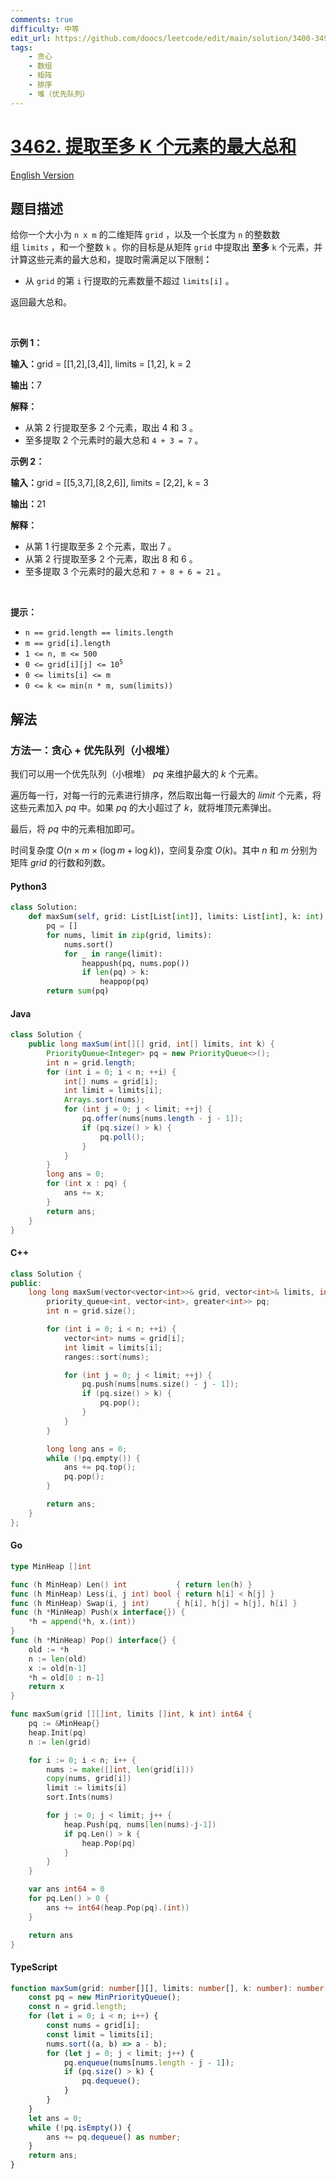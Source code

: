 ```yaml
---
comments: true
difficulty: 中等
edit_url: https://github.com/doocs/leetcode/edit/main/solution/3400-3499/3462.Maximum%20Sum%20With%20at%20Most%20K%20Elements/README.md
tags:
    - 贪心
    - 数组
    - 矩阵
    - 排序
    - 堆（优先队列）
---
```


<!-- problem:start -->

# [3462. 提取至多 K 个元素的最大总和](https://leetcode.cn/problems/maximum-sum-with-at-most-k-elements)

[English Version](/solution/3400-3499/3462.Maximum%20Sum%20With%20at%20Most%20K%20Elements/README_EN.md)

## 题目描述

<!-- description:start -->

<p data-pm-slice="1 3 []">给你一个大小为 <code>n x m</code>&nbsp;的二维矩阵&nbsp;<code>grid</code>&nbsp;，以及一个长度为 <code>n</code>&nbsp;的整数数组&nbsp;<code>limits</code>&nbsp;，和一个整数&nbsp;<code>k</code>&nbsp;。你的目标是从矩阵 <code>grid</code> 中提取出&nbsp;<strong>至多</strong> <code>k</code>&nbsp;个元素，并计算这些元素的最大总和，提取时需满足以下限制<b>：</b></p>

<ul data-spread="false">
	<li>
	<p>从 <code>grid</code>&nbsp;的第 <code>i</code> 行提取的元素数量不超过 <code>limits[i]</code> 。</p>
	</li>
</ul>

<p data-pm-slice="1 1 []">返回最大总和。</p>

<p>&nbsp;</p>

<p><b>示例 1：</b></p>

<div class="example-block">
<p><span class="example-io"><b>输入：</b>grid = [[1,2],[3,4]], limits = [1,2], k = 2</span></p>

<p><span class="example-io"><b>输出：</b>7</span></p>

<p><b>解释：</b></p>

<ul>
	<li>从第 2 行提取至多 2 个元素，取出 4 和 3 。</li>
	<li>至多提取 2 个元素时的最大总和&nbsp;<code>4 + 3 = 7</code>&nbsp;。</li>
</ul>
</div>

<p><b>示例 2：</b></p>

<div class="example-block">
<p><span class="example-io"><b>输入：</b></span><span class="example-io">grid = [[5,3,7],[8,2,6]], limits = [2,2], k = 3</span></p>

<p><span class="example-io"><b>输出：</b></span><span class="example-io">21</span></p>

<p><b>解释：</b></p>

<ul>
	<li>从第 1&nbsp;行提取至多 2 个元素，取出 7 。</li>
	<li>从第 2 行提取至多 2 个元素，取出&nbsp;8 和 6 。</li>
	<li>至多提取 3&nbsp;个元素时的最大总和 <code>7 + 8 + 6 = 21</code>&nbsp;。</li>
</ul>
</div>

<p>&nbsp;</p>

<p><b>提示：</b></p>

<ul>
	<li><code>n == grid.length == limits.length</code></li>
	<li><code>m == grid[i].length</code></li>
	<li><code>1 &lt;= n, m &lt;= 500</code></li>
	<li><code>0 &lt;= grid[i][j] &lt;= 10<sup>5</sup></code></li>
	<li><code>0 &lt;= limits[i] &lt;= m</code></li>
	<li><code>0 &lt;= k &lt;= min(n * m, sum(limits))</code></li>
</ul>

<!-- description:end -->

## 解法

<!-- solution:start -->

### 方法一：贪心 + 优先队列（小根堆）

我们可以用一个优先队列（小根堆） $\textit{pq}$ 来维护最大的 $k$ 个元素。

遍历每一行，对每一行的元素进行排序，然后取出每一行最大的 $\textit{limit}$ 个元素，将这些元素加入 $\textit{pq}$ 中。如果 $\textit{pq}$ 的大小超过了 $k$，就将堆顶元素弹出。

最后，将 $\textit{pq}$ 中的元素相加即可。

时间复杂度 $O(n \times m \times (\log m + \log k))$，空间复杂度 $O(k)$。其中 $n$ 和 $m$ 分别为矩阵 $\textit{grid}$ 的行数和列数。

<!-- tabs:start -->

#### Python3

```python
class Solution:
    def maxSum(self, grid: List[List[int]], limits: List[int], k: int) -> int:
        pq = []
        for nums, limit in zip(grid, limits):
            nums.sort()
            for _ in range(limit):
                heappush(pq, nums.pop())
                if len(pq) > k:
                    heappop(pq)
        return sum(pq)
```

#### Java

```java
class Solution {
    public long maxSum(int[][] grid, int[] limits, int k) {
        PriorityQueue<Integer> pq = new PriorityQueue<>();
        int n = grid.length;
        for (int i = 0; i < n; ++i) {
            int[] nums = grid[i];
            int limit = limits[i];
            Arrays.sort(nums);
            for (int j = 0; j < limit; ++j) {
                pq.offer(nums[nums.length - j - 1]);
                if (pq.size() > k) {
                    pq.poll();
                }
            }
        }
        long ans = 0;
        for (int x : pq) {
            ans += x;
        }
        return ans;
    }
}
```

#### C++

```cpp
class Solution {
public:
    long long maxSum(vector<vector<int>>& grid, vector<int>& limits, int k) {
        priority_queue<int, vector<int>, greater<int>> pq;
        int n = grid.size();

        for (int i = 0; i < n; ++i) {
            vector<int> nums = grid[i];
            int limit = limits[i];
            ranges::sort(nums);

            for (int j = 0; j < limit; ++j) {
                pq.push(nums[nums.size() - j - 1]);
                if (pq.size() > k) {
                    pq.pop();
                }
            }
        }

        long long ans = 0;
        while (!pq.empty()) {
            ans += pq.top();
            pq.pop();
        }

        return ans;
    }
};
```

#### Go

```go
type MinHeap []int

func (h MinHeap) Len() int           { return len(h) }
func (h MinHeap) Less(i, j int) bool { return h[i] < h[j] }
func (h MinHeap) Swap(i, j int)      { h[i], h[j] = h[j], h[i] }
func (h *MinHeap) Push(x interface{}) {
	*h = append(*h, x.(int))
}
func (h *MinHeap) Pop() interface{} {
	old := *h
	n := len(old)
	x := old[n-1]
	*h = old[0 : n-1]
	return x
}

func maxSum(grid [][]int, limits []int, k int) int64 {
	pq := &MinHeap{}
	heap.Init(pq)
	n := len(grid)

	for i := 0; i < n; i++ {
		nums := make([]int, len(grid[i]))
		copy(nums, grid[i])
		limit := limits[i]
		sort.Ints(nums)

		for j := 0; j < limit; j++ {
			heap.Push(pq, nums[len(nums)-j-1])
			if pq.Len() > k {
				heap.Pop(pq)
			}
		}
	}

	var ans int64 = 0
	for pq.Len() > 0 {
		ans += int64(heap.Pop(pq).(int))
	}

	return ans
}
```

#### TypeScript

```ts
function maxSum(grid: number[][], limits: number[], k: number): number {
    const pq = new MinPriorityQueue();
    const n = grid.length;
    for (let i = 0; i < n; i++) {
        const nums = grid[i];
        const limit = limits[i];
        nums.sort((a, b) => a - b);
        for (let j = 0; j < limit; j++) {
            pq.enqueue(nums[nums.length - j - 1]);
            if (pq.size() > k) {
                pq.dequeue();
            }
        }
    }
    let ans = 0;
    while (!pq.isEmpty()) {
        ans += pq.dequeue() as number;
    }
    return ans;
}
```

<!-- tabs:end -->

<!-- solution:end -->

<!-- problem:end -->
